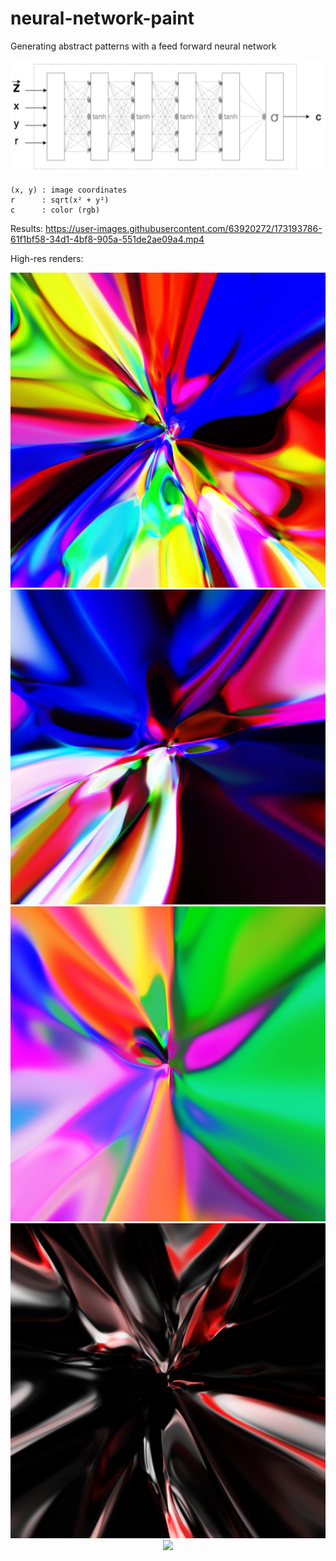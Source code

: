 # neural-network-paint

Generating abstract patterns with a feed forward neural network

<center> <img src="nn.png" alt="drawing" width="600"/> </center>

```
(x, y) : image coordinates
r      : sqrt(x² + y²)
c      : color (rgb)
```

Results:
https://user-images.githubusercontent.com/63920272/173193786-61f1bf58-34d1-4bf8-905a-551de2ae09a4.mp4

High-res renders:
<center> <img src="image1.png" /> </center>
<center> <img src="image2.png" /> </center>
<center> <img src="image3.png" /> </center>
<center> <img src="image4.png" /> </center>
<center> <img src="image5.png" /> </center>
